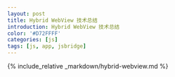 ```yaml
---
layout: post
title: Hybrid WebView 技术总结
introduction: Hybrid WebView 技术总结
color: '#D72FFFF'
categories: [js]
tags: [js, app, jsbridge]
---
```


{% include_relative _markdown/hybrid-webview.md %}